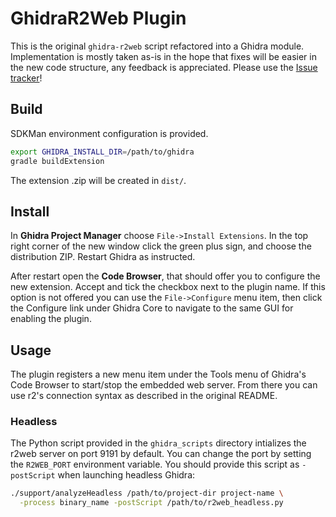 # GhidraR2Web Plugin

This is the original `ghidra-r2web` script refactored into a Ghidra module. Implementation is mostly taken as-is in the hope that fixes will be easier in the new code structure, any feedback is appreciated. Please use the [Issue tracker](https://github.com/radareorg/ghidra-r2web/issues)!

## Build

SDKMan environment configuration is provided.

```bash
export GHIDRA_INSTALL_DIR=/path/to/ghidra
gradle buildExtension
```

The extension .zip will be created in `dist/`.

## Install

In **Ghidra Project Manager** choose `File->Install Extensions`. In the top right corner of the new window click the green plus sign, and choose the distribution ZIP. Restart Ghidra as instructed.

After restart open the **Code Browser**, that should offer you to configure the new extension. Accept and tick the checkbox next to the plugin name. If this option is not offered you can use the `File->Configure` menu item, then click the Configure link under Ghidra Core to navigate to the same GUI for enabling the plugin.

## Usage

The plugin registers a new menu item under the Tools menu of Ghidra's Code Browser to start/stop the embedded web server. From there you can use r2's connection syntax as described in the original README. 

### Headless

The Python script provided in the `ghidra_scripts` directory intializes the r2web server on port 9191 by default. You can change the port by setting the `R2WEB_PORT` environment variable. You should provide this script as `-postScript` when launching headless Ghidra:

```bash
./support/analyzeHeadless /path/to/project-dir project-name \
  -process binary_name -postScript /path/to/r2web_headless.py
```
